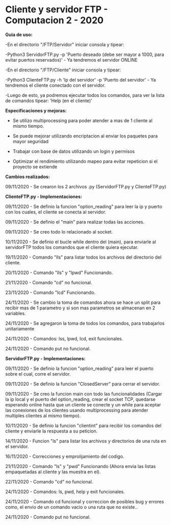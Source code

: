 # **Cliente y servidor FTP - Computacion 2 - 2020**

**Guia de uso:**

-En el directorio "/FTP/Servidor" iniciar consola y tipear:

-Python3 ServidorFTP.py -p 'Puerto deseado (debe ser mayor a 1000, para evitar puertos reservados)' - Ya tendremos el servidor ONLINE

-En el directorio "/FTP/Cliente" iniciar consola y tipear:

-Python3 ClienteFTP.py -h 'Ip del servidor' -p 'Puerto del servidor' - Ya tendremos el cliente conectado con el servidor.


-Luego de esto, ya podremos ejecutar todos los comandos, para ver la lista de comandos tipear: 'Help (en el cliente)'


**Especificaciones y mejoras:**

- Se utilizo multiprocessing para poder atender a mas de 1 cliente al mismo tiempo.

- Se puede mejorar utilizando encriptacion al enviar los paquetes para mayor seguridad

- Trabajar con base de datos utilizando un login y permisos

- Optimizar el rendimiento utilizando mapeo para evitar repeticion si el proyecto se extiende



**Cambios realizados:**


09/11/2020 - Se crearon los 2 archivos .py (ServidorFTP.py y ClienteFTP.py)


**ClienteFTP.py - Implementaciones:**

09/11/2020 - Se definio la funcion "option_reading" para leer la ip y puerto con los cuales, el cliente se conecta al servidor.

09/11/2020 - Se definio el "main" para realizar todas las acciones.

09/11/2020 - Se creo todo lo relacionado al socket.

10/11/2020 - Se definio el bucle while dentro del (main), para enviarle al servidorFTP todos los comandos que el cliente quiera ejecutar.

19/11/2020 - Comando "lls" para listar todos los archivos del directorio del cliente.

20/11/2020 - Comando "lls" y "lpwd" Funcionando.

21/11/2020 - Comando "cd" no funcional.

23/11/2020 - Comando "lcd" Funcionando.

24/11/2020 - Se cambio la toma de comandos ahora se hace un split para recibir mas de 1 parametro y si son mas parametros se almacenan en 2 variables.

24/11/2020 - Se agregaron la toma de todos los comandos, para trabajarlos unitariamente 

24/11/2020 - Comandos: lss, lpwd, lcd, exit funcionales.

24/11/2020 - Comando put no funcional.




**ServidorFTP.py - Implementaciones:**

09/11/2020 - Se definio la funcion "option_reading" para leer el puerto sobre el cual, corre el servidor.

09/11/2020 - Se definio la funcion "ClosedServer" para cerrar el servidor.

09/11/2020 - Se creo la funcion main con todo las funcionalidades (Cargar la ip local y el puerto del option_reading, crear el socket TCP, quedarse esperando online hasta que un cliente se conecte y un while para aceptar las conexiones de los clientes usando multiprocessing para atender multiples clientes al mismo tiempo).

10/11/2020 - Se definio la funcion "clientint" para recibir los comandos del cliente y enviarle la respuesta a su peticion.

14/11/2020 - Funcion "ls" para listar los archivos y directorios de una ruta en el servidor.

16/11/2020 - Correcciones y emprolijamiento del codigo.

21/11/2020 - Comando "ls" y "pwd" Funcionando (Ahora envia las listas empaquetadas al cliente y las muestra en el).

22/11/2020 - Comando "cd" no funcional.

24/11/2020 - Comandos: ls, pwd, help y exit funcionales.

24/11/2020 - Comando cd funcional y correccion de posibles bug y errores como, el envio de un comando vacio o una ruta que no existe..

24/11/2020 - Comando put no funcional.



